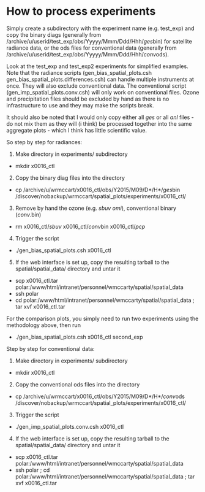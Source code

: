 How to process experiments
==========================

Simply create a subdirectory with the experiment name (e.g. test_exp) and copy the binary diags (generally from /archive/u/userid/test_exp/obs/Yyyyy/Mmm/Ddd/Hhh/*ges*bin) for satellite radiance data, or the ods files for conventional data (generally from /archive/u/userid/test_exp/obs/Yyyyy/Mmm/Ddd/Hhh/*conv*ods). 

Look at the test_exp and test_exp2 experiments for simplified examples.  Note that the radiance scripts (gen_bias_spatial_plots.csh  gen_bias_spatial_plots.differences.csh) can handle multiple instruments at once.  They will also exclude conventional data.  The conventional script (gen_imp_spatial_plots.conv.csh) will only work on conventional files.  Ozone and precipitation files should be excluded by hand as there is no infrastructure to use and they may make the scripts break.  

It should also be noted that I would only copy either all *ges* or all *anl* files - do not mix them as they will (i think) be processed together into the same aggregate plots - which I think has little scientific value.

So step by step for radiances:

1.  Make directory in experiments/ subdirectory
  * mkdir x0016_ctl
2.  Copy the binary diag files into the directory
  * cp /archive/u/wrmccart/x0016_ctl/obs/Y2015/M09/D*/H*/*ges*bin /discover/nobackup/wrmccart/spatial_plots/experiments/x0016_ctl/
3.  Remove by hand the ozone (e.g. *sbuv* *omi*), conventional binary (*conv*.bin) 
  * rm x0016_ctl/*sbuv* x0016_ctl/*conv*bin x0016_ctl/*pcp*
4.  Trigger the script
  * ./gen_bias_spatial_plots.csh x0016_ctl
5.  If the web interface is set up, copy the resulting tarball to the spatial/spatial_data/ directory and untar it
  * scp x0016_ctl.tar polar:/www/html/intranet/personnel/wmccarty/spatial/spatial_data
  * ssh polar 
  * cd polar:/www/html/intranet/personnel/wmccarty/spatial/spatial_data ; tar xvf x0016_ctl.tar


For the comparison plots, you simply need to run two experiments using the methodology above, then run
  * ./gen_bias_spatial_plots.csh x0016_ctl second_exp

Step by step for conventional data:

1.  Make directory in experiments/ subdirectory
  * mkdir x0016_ctl
2.  Copy the conventional ods files into the directory
  * cp /archive/u/wrmccart/x0016_ctl/obs/Y2015/M09/D*/H*/*conv*ods /discover/nobackup/wrmccart/spatial_plots/experiments/x0016_ctl/
3.  Trigger the script
  * ./gen_imp_spatial_plots.conv.csh x0016_ctl
4.  If the web interface is set up, copy the resulting tarball to the spatial/spatial_data/ directory and untar it
  * scp x0016_ctl.tar polar:/www/html/intranet/personnel/wmccarty/spatial/spatial_data
  * ssh polar ; cd polar:/www/html/intranet/personnel/wmccarty/spatial/spatial_data ; tar xvf x0016_ctl.tar


